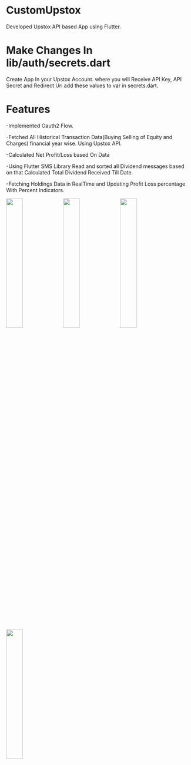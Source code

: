 # CustomUpstox
Developed Upstox API based App using Flutter.

# Make Changes In lib/auth/secrets.dart

Create App In your Upstox Account. where you will Receive API Key, API Secret and Redirect Uri add these values to var in secrets.dart.

# Features
-Implemented Oauth2 Flow.

-Fetched All Historical Transaction Data(Buying Selling of Equity and Charges) financial year wise. Using Upstox API.

-Calculated Net Profit/Loss based On Data


-Using Flutter SMS Library Read and sorted all Dividend messages based on that Calculated Total Dividend Received Till Date.

-Fetching Holdings Data in RealTime and Updating Profit Loss percentage With Percent Indicators.

<img src="https://github.com/Uditchavan39/CustomUpstox/assets/59533381/6e614c97-4fe0-4952-a21a-fe33cc5d1e59" width=30% height=30%>
<img src="https://github.com/Uditchavan39/CustomUpstox/assets/59533381/d54bee1c-4e24-4f60-b977-ea942bca6154" width=30% height=30%>
<img src="https://github.com/Uditchavan39/CustomUpstox/assets/59533381/58ca6967-4b7c-40e6-86a6-e877270afb30" width=30% height=30%>
<img src="https://github.com/Uditchavan39/CustomUpstox/assets/59533381/513d4b90-f01d-4d9f-af1b-17edbba45461" width=30% height=30%>

